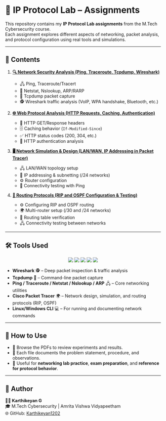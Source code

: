 # 📘 IP Protocol Lab – Assignments  

This repository contains my **IP Protocol Lab assignments** from the M.Tech Cybersecurity course.  
Each assignment explores different aspects of networking, packet analysis, and protocol configuration using real tools and simulations.  

---

## 📂 Contents  

1. **[🔍 Network Security Analysis (Ping, Traceroute, Tcpdump, Wireshark)](./NetworkSecurity_Analysis_Ping_Traceroute_Tcpdump_Wireshark.pdf)**  
   - 🖧 Ping, Traceroute/Tracert  
   - 📡 Netstat, Nslookup, ARP/RARP  
   - 📝 Tcpdump packet capture  
   - 🕵️ Wireshark traffic analysis (VoIP, WPA handshake, Bluetooth, etc.)  

2. **[🌐 Web Protocol Analysis (HTTP Requests, Caching, Authentication)](./WebProtocol_Analysis_HTTP_Requests_Caching_Authentication.pdf)**  
   - 📑 HTTP GET/Response headers  
   - 🗄️ Caching behavior (`If-Modified-Since`)  
   - ✅ HTTP status codes (200, 304, etc.)  
   - 🔑 HTTP authentication analysis  

3. **[🖥️ Network Simulation & Design (LAN/WAN, IP Addressing in Packet Tracer)](./NetworkSimulation_Design_LAN_WAN_IPAddressing_PacketTracer.pdf)**  
   - 🖧 LAN/WAN topology setup  
   - 🧮 IP addressing & subnetting (/24 networks)  
   - ⚙️ Router configuration  
   - 📡 Connectivity testing with Ping  

4. **[🔀 Routing Protocols (RIP and OSPF Configuration & Testing)](./RoutingProtocols_RIP_OSPF_Configuration_Testing.pdf)**  
   - ⚙️ Configuring RIP and OSPF routing  
   - 🌍 Multi-router setup (/30 and /24 networks)  
   - 📑 Routing table verification  
   - 🖧 Connectivity testing between networks  

---

## 🛠️ Tools Used  

<p align="center">
  <img src="https://img.shields.io/badge/Wireshark-1679A7?style=for-the-badge&logo=wireshark&logoColor=white" />
  <img src="https://img.shields.io/badge/Tcpdump-444444?style=for-the-badge&logo=linux&logoColor=yellow" />
  <img src="https://img.shields.io/badge/Cisco%20Packet%20Tracer-1BA0D7?style=for-the-badge&logo=cisco&logoColor=white" />
  <img src="https://img.shields.io/badge/Linux%20CLI-FCC624?style=for-the-badge&logo=linux&logoColor=black" />
  <img src="https://img.shields.io/badge/Windows%20CLI-0078D6?style=for-the-badge&logo=windows&logoColor=white" />
</p>  

- **Wireshark** 🕵️ – Deep packet inspection & traffic analysis  
- **Tcpdump** 📝 – Command-line packet capture  
- **Ping / Traceroute / Netstat / Nslookup / ARP** 🖧 – Core networking utilities  
- **Cisco Packet Tracer** 🌍 – Network design, simulation, and routing protocols (RIP, OSPF)  
- **Linux/Windows CLI** 💻 – For running and documenting network commands  

---

## 🚀 How to Use  

- 📂 Browse the PDFs to review experiments and results.  
- 🧪 Each file documents the problem statement, procedure, and observations.  
- 📘 Useful for **networking lab practice**, **exam preparation**, and **reference for protocol behavior**.  

---

## 📌 Author  

**👨‍💻 Karthikeyan G**  
🎓 M.Tech Cybersecurity | Amrita Vishwa Vidyapeetham  
🌐 GitHub: [Karthikeyan1202](https://github.com/Karthikeyan1202)  
